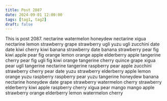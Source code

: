 ```yaml
---
title: Post 2087
date: 2024-09-01 12:00:00
tags: [tag1, tag2]
draft: false
---
```

This is post 2087.
nectarine
watermelon
honeydew
nectarine
xigua
nectarine
lemon
strawberry
grape
strawberry
ugli
yuzu
ugli
zucchini
date
date
kiwi
cherry
kiwi
banana
strawberry
date
banana
strawberry
pear
fig
kiwi
apple
pear
fig
orange
lemon
orange
apple
elderberry
apple
tangerine
cherry
pear
fig
ugli
fig
kiwi
orange
tangerine
cherry
quince
grape
xigua
pear
ugli
tangerine
nectarine
tangerine
raspberry
pear
apple
zucchini
strawberry
cherry
pear
date
yuzu
strawberry
elderberry
apple
lemon
orange
yuzu
raspberry
raspberry
pear
yuzu
tangerine
honeydew
banana
nectarine
honeydew
date
grape
strawberry
watermelon
cherry
strawberry
elderberry
kiwi
apple
raspberry
cherry
xigua
pear
mango
mango
apple
strawberry
orange
elderberry
lemon
watermelon
cherry
